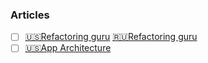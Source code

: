### Articles
- [ ] [🇺🇸Refactoring guru](https://refactoring.guru/) [🇷🇺Refactoring guru](https://refactoring.guru/ru)
- [ ] [🇺🇸App Architecture](https://www.objc.io/books/app-architecture/)
